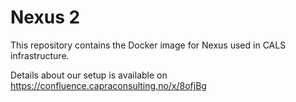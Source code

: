# Nexus 2

This repository contains the Docker image for Nexus used in CALS infrastructure.

Details about our setup is available on https://confluence.capraconsulting.no/x/8ofjBg
